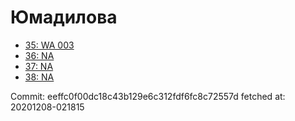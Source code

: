 # Юмадилова
- [35: WA 003](35.md)
- [36: NA](36.md)
- [37: NA](37.md)
- [38: NA](38.md)

Commit: eeffc0f00dc18c43b129e6c312fdf6fc8c72557d
 fetched at: 20201208-021815

